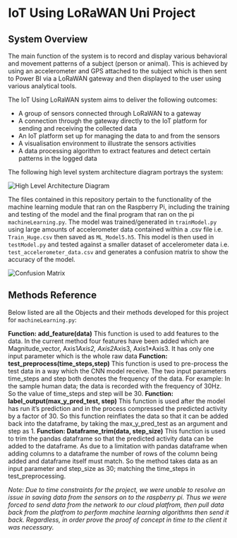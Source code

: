 # IoT Using LoRaWAN Uni Project

## System Overview

The main function of the system is to record and display various behavioral and movement patterns of a subject (person or animal). This is achieved by using an accelerometer and GPS attached to the subject which is then sent to Power BI via a LoRaWAN gateway and then displayed to the user using various analytical tools.  

The IoT Using LoRaWAN system aims to deliver the following outcomes:
* A group of sensors connected through LoRaWAN to a gateway
* A connection through the gateway directly to the IoT platform for sending and receiving the collected data
* An IoT platform set up for managing the data to and from the sensors
* A visualisation environment to illustrate the sensors activities
* A data processing algorithm to extract features and detect certain patterns in the logged data

The following high level system architecture diagram portrays the system:

![High Level Architecture Diagram](https://octodex.github.com/images/yaktocat.png)

The files contained in this repository pertain to the functionality of the machine learning module that ran on the Raspberry Pi, including the training and testing of the model and the final program that ran on the pi `machineLearning.py`. The model was trained/generated in `trainModel.py` using large amounts of accelerometer data contained within a .csv file i.e. `Train_Huge.csv` then saved as `ML_Model5.h5`. This model is then used in `testModel.py` and tested against a smaller dataset of accelerometer data i.e. `test_accelerometer_data.csv` and generates a confusion matrix to show the accuracy of the model.

![Confusion Matrix](https://octodex.github.com/images/yaktocat.png)

## Methods Reference 

Below listed are all the Objects and their methods developed for this project for `machineLearning.py`: 

**Function: add_feature(data)** 
This function is used to add features to the data. In the current method four features have been added which are Magnitude_vector, Axis1*Axis2, Axis2*Axis3, Axis1*Axis3. It has only one input parameter which is the whole raw data 
**Function: test_preprocess(time_steps,step)** 
This function is used to pre-process the test data in a way which the CNN model receive. The two input parameters time_steps and step both denotes the frequency of the data. For example: In the sample human data; the data is recorded with the frequency of 30Hz. So the value of time_steps and step will be 30. 
**Function: label_output(max_y_pred_test, step)** 
This function is used after the model has run it’s prediction and in the process compressed the predicted activity by a factor of 30. So this function reinflates the data so that it can be added back into the dataframe, by taking the max_y_pred_test as an argument and step as 1. 
**Function: Dataframe_trim(data, step_size)** 
This function is used to trim the pandas dataframe so that the predicted activity data can be added to the dataframe. As due to a limitation with pandas dataframe when adding columns to a dataframe the number of rows of the column being added and dataframe itself must match. So the method takes data as an input parameter and step_size as 30; matching the time_steps in test_preprocessing.

*Note: Due to time constraints for the project, we were unable to resolve an issue in saving data from the sensors on to the raspberry pi. Thus we were forced to send data from the network to our cloud platfrom, then pull data back from the platfrom to perform machine learning algorithms then send it back. Regardless, in order prove the proof of concept in time to the client it was necessary.*